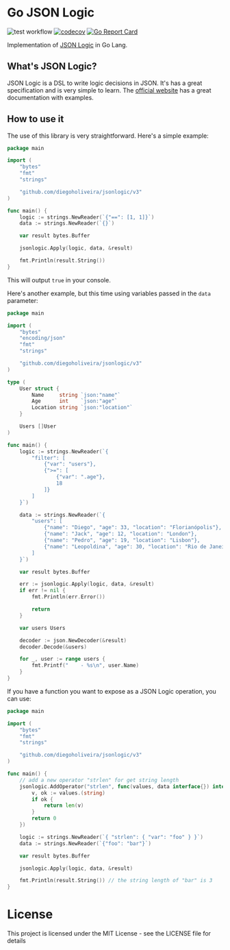 # Go JSON Logic

![test workflow](https://github.com/diegoholiveira/jsonlogic/actions/workflows/test/badge.svg)
[![codecov](https://codecov.io/gh/diegoholiveira/jsonlogic/branch/master/graph/badge.svg)](https://codecov.io/gh/diegoholiveira/jsonlogic)
[![Go Report Card](https://goreportcard.com/badge/github.com/diegoholiveira/jsonlogic)](https://goreportcard.com/report/github.com/diegoholiveira/jsonlogic)

Implementation of [JSON Logic](http://jsonlogic.com) in Go Lang.

## What's JSON Logic?

JSON Logic is a DSL to write logic decisions in JSON. It's has a great specification and is very simple to learn.
The [official website](http://jsonlogic.com) has a great documentation with examples.

## How to use it

The use of this library is very straightforward. Here's a simple example:

```go
package main

import (
	"bytes"
	"fmt"
	"strings"

	"github.com/diegoholiveira/jsonlogic/v3"
)

func main() {
	logic := strings.NewReader(`{"==": [1, 1]}`)
	data := strings.NewReader(`{}`)

	var result bytes.Buffer

	jsonlogic.Apply(logic, data, &result)

	fmt.Println(result.String())
}
```

This will output `true` in your console.

Here's another example, but this time using variables passed in the `data` parameter:

```go
package main

import (
	"bytes"
	"encoding/json"
	"fmt"
	"strings"

	"github.com/diegoholiveira/jsonlogic/v3"
)

type (
	User struct {
		Name     string `json:"name"`
		Age      int    `json:"age"`
		Location string `json:"location"`
	}

	Users []User
)

func main() {
	logic := strings.NewReader(`{
        "filter": [
            {"var": "users"},
            {">=": [
                {"var": ".age"},
                18
            ]}
        ]
    }`)

	data := strings.NewReader(`{
        "users": [
            {"name": "Diego", "age": 33, "location": "Florianópolis"},
            {"name": "Jack", "age": 12, "location": "London"},
            {"name": "Pedro", "age": 19, "location": "Lisbon"},
            {"name": "Leopoldina", "age": 30, "location": "Rio de Janeiro"}
        ]
    }`)

	var result bytes.Buffer

	err := jsonlogic.Apply(logic, data, &result)
	if err != nil {
		fmt.Println(err.Error())

		return
	}

	var users Users

	decoder := json.NewDecoder(&result)
	decoder.Decode(&users)

	for _, user := range users {
		fmt.Printf("    - %s\n", user.Name)
	}
}
```

If you have a function you want to expose as a JSON Logic operation, you can use:

```go
package main

import (
	"bytes"
	"fmt"
	"strings"

	"github.com/diegoholiveira/jsonlogic/v3"
)

func main() {
	// add a new operator "strlen" for get string length
	jsonlogic.AddOperator("strlen", func(values, data interface{}) interface{} {
		v, ok := values.(string)
		if ok {
			return len(v)
		}
		return 0
	})

	logic := strings.NewReader(`{ "strlen": { "var": "foo" } }`)
	data := strings.NewReader(`{"foo": "bar"}`)

	var result bytes.Buffer

	jsonlogic.Apply(logic, data, &result)

	fmt.Println(result.String()) // the string length of "bar" is 3
}
```

# License

This project is licensed under the MIT License - see the LICENSE file for details
